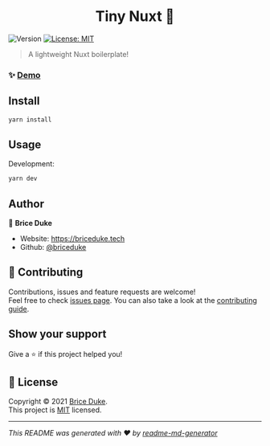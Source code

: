 <h1 align="center">Tiny Nuxt 🎊</h1>
<p>
  <img alt="Version" src="https://img.shields.io/badge/version-1.0.0-blue.svg?cacheSeconds=2592000" />
  <a href="license" target="_blank">
    <img alt="License: MIT" src="https://img.shields.io/badge/License-MIT-yellow.svg" />
  </a>
</p>

> A lightweight Nuxt boilerplate!

### ✨ [Demo](https://tinynuxt.briceduke.tech)

## Install

```sh
yarn install
```

## Usage

Development:

```sh
yarn dev
```

## Author

👤 **Brice Duke**

- Website: https://briceduke.tech
- Github: [@briceduke](https://github.com/briceduke)

## 🤝 Contributing

Contributions, issues and feature requests are welcome!<br />Feel free to check [issues page](https://github.com/briceduke/tiny-nuxt/issues). You can also take a look at the [contributing guide](https://github.com/briceduke/tiny-nuxt/blob/main/CONTRIBUTING.md).

## Show your support

Give a ⭐️ if this project helped you!

## 📝 License

Copyright © 2021 [Brice Duke](https://github.com/briceduke).<br />
This project is [MIT](https://github.com/briceduke/tiny-nuxt/blob/main/LICENSE) licensed.

---

_This README was generated with ❤️ by [readme-md-generator](https://github.com/kefranabg/readme-md-generator)_

